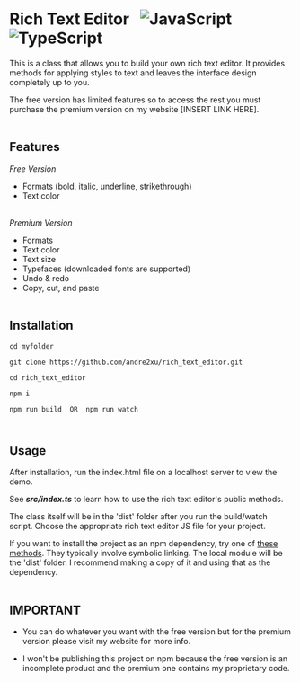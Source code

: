 # Rich Text Editor &nbsp; ![JavaScript](https://shields.io/badge/JavaScript-F7DF1E?logo=JavaScript&logoColor=000&style=flat-square) ![TypeScript](https://shields.io/badge/TypeScript-3178C6?logo=TypeScript&logoColor=FFF&style=flat-square)<br>

This is a class that allows you to build your own rich text editor. It provides methods for applying styles to text and leaves the interface design completely up to you.

The free version has limited features so to access the rest you must purchase the premium version on my website [INSERT LINK HERE].<br><br>

## Features
*Free Version*
- Formats (bold, italic, underline, strikethrough)
- Text color<br><br>

*Premium Version*
- Formats
- Text color
- Text size
- Typefaces (downloaded fonts are supported)
- Undo & redo
- Copy, cut, and paste
<br><br>

## Installation
```
cd myfolder

git clone https://github.com/andre2xu/rich_text_editor.git

cd rich_text_editor

npm i

npm run build  OR  npm run watch
```

## <br>Usage
After installation, run the index.html file on a localhost server to view the demo.

See ***src/index.ts*** to learn how to use the rich text editor's public methods.

The class itself will be in the 'dist' folder after you run the build/watch script. Choose the appropriate rich text editor JS file for your project.

If you want to install the project as an npm dependency, try one of <a href="https://stackoverflow.com/questions/8088795/installing-a-local-module-using-npm" target="_blank">these methods</a>. They typically involve symbolic linking. The local module will be the 'dist' folder. I recommend making a copy of it and using that as the dependency.
<br><br>

## IMPORTANT
- You can do whatever you want with the free version but for the premium version please visit my website for more info.

- I won't be publishing this project on npm because the free version is an incomplete product and the premium one contains my proprietary code.
